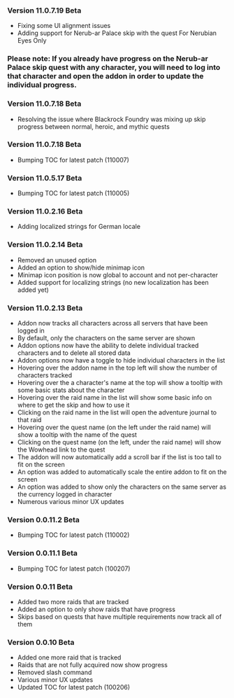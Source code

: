 ### Version 11.0.7.19 Beta

- Fixing some UI alignment issues
- Adding support for Nerub-ar Palace skip with the quest For Nerubian Eyes Only
### Please note: If you already have progress on the Nerub-ar Palace skip quest with any character, you will need to log into that character and open the addon in order to update the individual progress.

### Version 11.0.7.18 Beta

- Resolving the issue where Blackrock Foundry was mixing up skip progress between normal, heroic, and mythic quests


### Version 11.0.7.18 Beta

- Bumping TOC for latest patch (110007)


### Version 11.0.5.17 Beta

- Bumping TOC for latest patch (110005)


### Version 11.0.2.16 Beta

- Adding localized strings for German locale


### Version 11.0.2.14 Beta

- Removed an unused option
- Added an option to show/hide minimap icon
- Minimap icon position is now global to account and not per-character
- Added support for localizing strings (no new localization has been added yet)


### Version 11.0.2.13 Beta

- Addon now tracks all characters across all servers that have been logged in
- By default, only the characters on the same server are shown
- Addon options now have the ability to delete individual tracked characters and to delete all stored data
- Addon options now have a toggle to hide individual characters in the list
- Hovering over the addon name in the top left will show the number of characters tracked
- Hovering over the a character's name at the top will show a tooltip with some basic stats about the character
- Hovering over the raid name in the list will show some basic info on where to get the skip and how to use it
- Clicking on the raid name in the list will open the adventure journal to that raid
- Hovering over the quest name (on the left under the raid name) will show a tooltip with the name of the quest
- Clicking on the quest name (on the left, under the raid name) will show the Wowhead link to the quest
- The addon will now automatically add a scroll bar if the list is too tall to fit on the screen
- An option was added to automatically scale the entire addon to fit on the screen
- An option was added to show only the characters on the same server as the currency logged in character
- Numerous various minor UX updates


### Version 0.0.11.2 Beta

- Bumping TOC for latest patch (110002)


### Version 0.0.11.1 Beta

- Bumping TOC for latest patch (100207)


### Version 0.0.11 Beta

- Added two more raids that are tracked
- Added an option to only show raids that have progress
- Skips based on quests that have multiple requirements now track all of them


### Version 0.0.10 Beta

- Added one more raid that is tracked
- Raids that are not fully acquired now show progress
- Removed slash command
- Various minor UX updates
- Updated TOC for latest patch (100206)